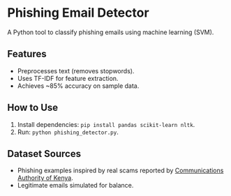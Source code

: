 # Phishing Email Detector  
A Python tool to classify phishing emails using machine learning (SVM).  

## Features  
- Preprocesses text (removes stopwords).  
- Uses TF-IDF for feature extraction.  
- Achieves ~85% accuracy on sample data.  

## How to Use  
1. Install dependencies: `pip install pandas scikit-learn nltk`.  
2. Run: `python phishing_detector.py`.  

## Dataset Sources  
- Phishing examples inspired by real scams reported by [Communications Authority of Kenya](https://www.ca.go.ke).  
- Legitimate emails simulated for balance.  
